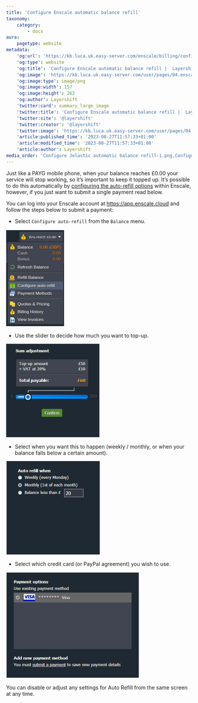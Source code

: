 ```yaml
---
title: 'Configure Enscale automatic balance refill'
taxonomy:
    category:
        - docs
aura:
    pagetype: website
metadata:
    'og:url': 'https://kb.luca.uk.easy-server.com/enscale/billing/configure-enscale-automatic-balance-refill'
    'og:type': website
    'og:title': 'Configure Enscale automatic balance refill |  Layershift KB'
    'og:image': 'https://kb.luca.uk.easy-server.com/user/pages/04.enscale/03.billing/03.configure-enscale-automatic-balance-refill/Configure Jelastic automatic balance refill-1.png'
    'og:image:type': image/png
    'og:image:width': 157
    'og:image:height': 262
    'og:author': Layershift
    'twitter:card': summary_large_image
    'twitter:title': 'Configure Enscale automatic balance refill |  Layershift KB'
    'twitter:site': '@layershift'
    'twitter:creator': '@layershift'
    'twitter:image': 'https://kb.luca.uk.easy-server.com/user/pages/04.enscale/03.billing/03.configure-enscale-automatic-balance-refill/Configure Jelastic automatic balance refill-1.png'
    'article:published_time': '2023-08-27T11:57:33+01:00'
    'article:modified_time': '2023-08-27T11:57:33+01:00'
    'article:author': Layershift
media_order: 'Configure Jelastic automatic balance refill-1.png,Configure Jelastic automatic balance refill-2.png,Configure Jelastic automatic balance refill-4.png,Configure Jelastic automatic balance refill-3.png'
---
```


Just like a PAYG mobile phone, when your balance reaches £0.00 your service will stop working, so it’s important to keep it topped up. It’s possible to do this automatically by [configuring the auto-refill options](https://kb.layershift.com/how-to-refill-your-balance-automatically) within Enscale, however, if you just want to submit a single payment read below.

You can log into your Enscale account at https://app.enscale.cloud and follow the steps below to submit a payment:

* Select `Configure auto-refill` from the `Balance` menu.

![Configure%20Enscale%20automatic%20balance%20refill-1](Configure%20Jelastic%20automatic%20balance%20refill-1.png "Configure%20Enscale%20automatic%20balance%20refill-1")

* Use the slider to decide how much you want to top-up.
 
![Configure%20Enscale%20automatic%20balance%20refill-2](Configure%20Jelastic%20automatic%20balance%20refill-2.png "Configure%20Enscale%20automatic%20balance%20refill-2")

* Select when you want this to happen (weekly / monthly, or when your balance falls below a certain amount).

![Configure%20Enscale%20automatic%20balance%20refill-3](Configure%20Jelastic%20automatic%20balance%20refill-3.png "Configure%20Enscale%20automatic%20balance%20refill-3")

* Select which credit card (or PayPal agreement) you wish to use.

![Configure%20Enscale%20automatic%20balance%20refill-4](Configure%20Jelastic%20automatic%20balance%20refill-4.png "Configure%20Enscale%20automatic%20balance%20refill-4")

You can disable or adjust any settings for Auto Refill from the same screen at any time.


